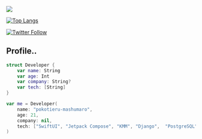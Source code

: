  <p align="leading">
  <a href="https://skillicons.dev">
    <img src="https://skillicons.dev/icons?i=swift,kotlin,python,django,firebase,postgres,sqlite,postman" />
  </a>
</p>

[![Top Langs](https://github-readme-stats.vercel.app/api/top-langs/?username=pokotieru-mashumaro&theme=vue-dark&show_icons=true&layout=compact)](https://github.com/mo-ri-regen/github-readme-stats)
  
[![Twitter Follow](https://img.shields.io/twitter/follow/ポコチエル?style=social)](https://twitter.com/13pGwOuvX0cONL4)

## Profile..
```swift
struct Developer {
    var name: String
    var age: Int
    var company: String?
    var tech: [String]
}

var me = Developer(
    name: "pokotieru-mashumaro",
    age: 21,
    company: nil,
    tech: ["SwiftUI", "Jetpack Compose", "KMM", "Django",  "PostgreSQL", "Firebase"]
)
```
